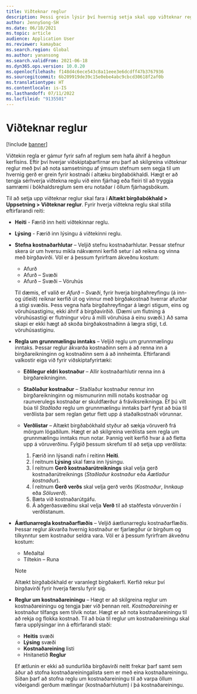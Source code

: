 ```yaml
---
title: Viðteknar reglur
description: Þessi grein lýsir því hvernig setja skal upp viðteknar reglur til að ákveða hvernig gera á grein fyrir kostnaði í altæku birgðabókhaldi.
author: JennySong-SH
ms.date: 06/18/2021
ms.topic: article
audience: Application User
ms.reviewer: kamaybac
ms.search.region: Global
ms.author: yanansong
ms.search.validFrom: 2021-06-18
ms.dyn365.ops.version: 10.0.20
ms.openlocfilehash: f148d4c6ece543c8a11eee3e6dcdff47b3767936
ms.sourcegitcommit: 6b209919de39c15e0ebe4abc9cbcd30618f2af0b
ms.translationtype: HT
ms.contentlocale: is-IS
ms.lasthandoff: 07/11/2022
ms.locfileid: "9135501"
---
```

# <a name="conventions"></a>Viðteknar reglur

[!include [banner](../includes/banner.md)]

Viðtekin regla er gámur fyrir safn af reglum sem hafa áhrif á hegðun kerfisins. Eftir því hverjar viðskiptaþarfirnar eru þarf að skilgreina viðteknar reglur með því að nota samsetningu af ýmsum stefnum sem segja til um hvernig gerð er grein fyrir kostnaði í altæku birgðabókhaldi. Hægt er að tengja sérhverja viðtekna reglu við einn fjárhag eða fleiri til að tryggja samræmi í bókhaldsreglum sem eru notaðar í öllum fjárhagsbókum.

Til að setja upp viðteknar reglur skal fara í **Altækt birgðabókhald \> Uppsetning \> Viðteknar reglur**. Fyrir hverja viðtekna reglu skal stilla eftirfarandi reiti:

- **Heiti** - Færið inn heiti viðtekinnar reglu.
- **Lýsing** - Færið inn lýsingu á viðtekinni reglu.
- **Stefna kostnaðarhlutar** – Veljið stefnu kostnaðarhlutar. Þessar stefnur skera úr um hversu mikla nákvæmni kerfið setur í að reikna og vinna með birgðavirði. Völ er á þessum fyrirfram ákveðnu kostum:

    - Afurð
    - Afurð – Svæði
    - Afurð – Svæði – Vöruhús

    Til dæmis, ef valið er *Afurð – Svæði*, fyrir hverja birgðahreyfingu (á inn- og útleið) reiknar kerfið út og vinnur með birgðakostnað hverrar afurðar á stigi svæðis. Þess vegna hafa birgðahreyfingar á lægri stigum, eins og vöruhúsastiginu, ekki áhrif á birgðavirðið. (Dæmi um flutning á vöruhúsastigi er flutningur vöru á milli vöruhúsa á einu svæði.) Að sama skapi er ekki hægt að skoða birgðakostnaðinn á lægra stigi, t.d. vöruhúsastiginu.

- **Regla um grunnmælingu inntaks** – Veljið reglu um grunnmælingu inntaks. Þessar reglur ákvarða kostnaðinn sem á að renna inn á birgðareikninginn og kostnaðinn sem á að innheimta. Eftirfarandi valkostir eiga við fyrir viðskiptafyrirtæki:

    - **Eðlilegur eldri kostnaður** – Allir kostnaðarhlutir renna inn á birgðareikninginn.
    - **Staðlaður kostnaður** – Staðlaður kostnaður rennur inn birgðareikninginn og mismunurinn milli notaðs kostnaðar og raunverulegs kostnaðar er skuldfærður á fráviksreikninga. Ef þú vilt búa til *Staðlaða* reglu um grunnmælingu inntaks þarf fyrst að búa til verðlista þar sem reglan getur flett upp á staðalkostnaði vörunnar.
    - **Verðlistar** – Altækt birgðabókhald styður að sækja vöruverð frá mörgum lögaðilum. Hægt er að skilgreina verðlista sem regla um grunnmælingu inntaks mun notar. Þannig veit kerfið hvar á að fletta upp á vöruverðinu. Fylgið þessum skrefum til að setja upp verðlista:

        1. Færið inn lýsandi nafn í reitinn **Heiti**.
        1. Í reitnum **Lýsing** skal færa inn lýsingu.
        1. Í reitnum **Gerð kostnaðarútreiknings** skal velja gerð kostnaðarútreiknings (*Staðlaður kostnaður* eða *Áætlaður kostnaður*).
        1. Í reitnum **Gerð verðs** skal velja gerð verðs (*Kostnaður*, *Innkaup* eða *Söluverð*).
        1. Bæta við kostnaðarútgáfu.
        1. Á aðgerðasvæðinu skal velja **Verð** til að staðfesta vöruverðin í verðlistanum.

- **Áætlunarregla kostnaðarflæðis** – Veljið áætlunarreglu kostnaðarflæðis. Þessar reglur ákvarða hvernig kostnaður er fjarlægður úr birgðum og tilkynntur sem kostnaður seldra vara. Völ er á þessum fyrirfram ákveðnu kostum:

    - Meðaltal
    - Tiltekin – Runa

    > [!NOTE]
    > Altækt birgðabókhald er varanlegt birgðakerfi. Kerfið rekur því birgðavirði fyrir hverja færslu fyrir sig.

- **Reglur um kostnaðareiningu** – Hægt er að skilgreina reglur um kostnaðareiningu og tengja þær við þennan reit. *Kostnaðareining* er kostnaður tilfangs sem tilvik notar. Hægt er að nota kostnaðareiningu til að rekja og flokka kostnað. Til að búa til reglur um kostnaðareiningu skal færa upplýsingar inn á eftirfarandi staði:

    - **Heitis** svæði
    - **Lýsing** svæði
    - **Kostnaðareining** listi
    - Hnitanetið **Reglur**

    Ef ætlunin er ekki að sundurliða birgðavirði neitt frekar þarf samt sem áður að stofna kostnaðareiningalista sem er með eina kostnaðareiningu. Síðan þarf að stofna reglu um kostnaðareiningu til að varpa öllum viðeigandi gerðum mælingar (kostnaðarhlutum) í þá kostnaðareiningu.
